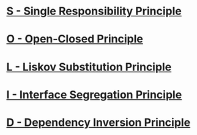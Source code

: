 # [S - Single Responsibility Principle]()
# [O - Open-Closed Principle]()
# [L - Liskov Substitution Principle]()
# [I - Interface Segregation Principle]()
# [D - Dependency Inversion Principle]()